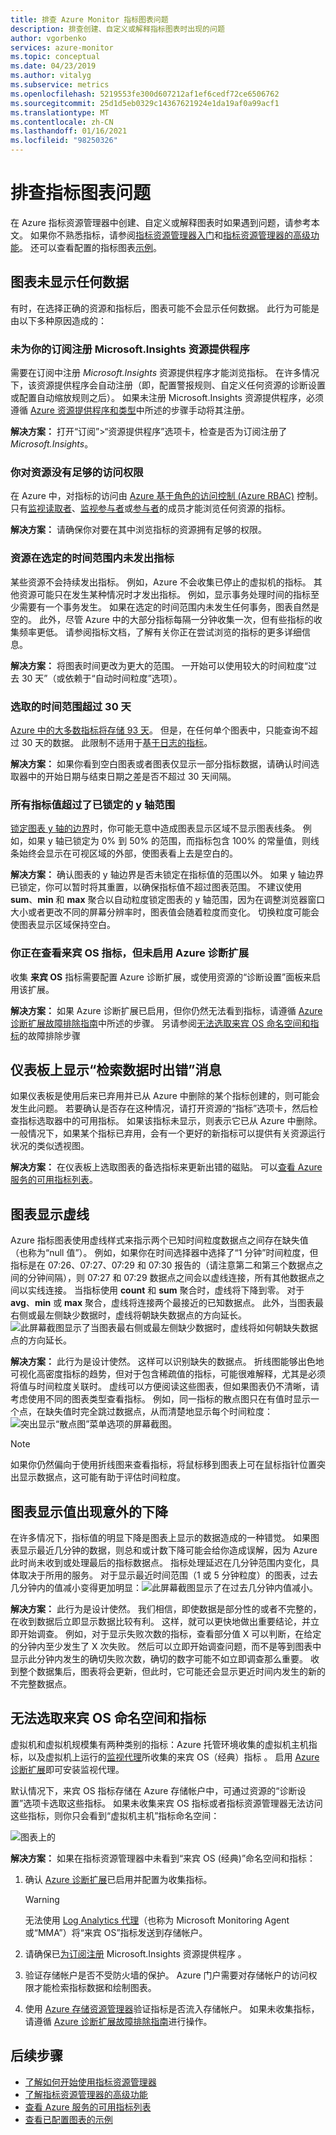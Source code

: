 ```yaml
---
title: 排查 Azure Monitor 指标图表问题
description: 排查创建、自定义或解释指标图表时出现的问题
author: vgorbenko
services: azure-monitor
ms.topic: conceptual
ms.date: 04/23/2019
ms.author: vitalyg
ms.subservice: metrics
ms.openlocfilehash: 5219553fe300d607212af1ef6cedf72ce6506762
ms.sourcegitcommit: 25d1d5eb0329c14367621924e1da19af0a99acf1
ms.translationtype: MT
ms.contentlocale: zh-CN
ms.lasthandoff: 01/16/2021
ms.locfileid: "98250326"
---
```

# <a name="troubleshooting-metrics-charts"></a>排查指标图表问题

在 Azure 指标资源管理器中创建、自定义或解释图表时如果遇到问题，请参考本文。 如果你不熟悉指标，请参阅[指标资源管理器入门](metrics-getting-started.md)和[指标资源管理器的高级功能](metrics-charts.md)。 还可以查看配置的指标图表[示例](metric-chart-samples.md)。

## <a name="chart-shows-no-data"></a>图表未显示任何数据

有时，在选择正确的资源和指标后，图表可能不会显示任何数据。 此行为可能是由以下多种原因造成的：

### <a name="microsoftinsights-resource-provider-isnt-registered-for-your-subscription"></a>未为你的订阅注册 Microsoft.Insights 资源提供程序

需要在订阅中注册 *Microsoft.Insights* 资源提供程序才能浏览指标。 在许多情况下，该资源提供程序会自动注册（即，配置警报规则、自定义任何资源的诊断设置或配置自动缩放规则之后）。 如果未注册 Microsoft.Insights 资源提供程序，必须遵循 [Azure 资源提供程序和类型](../../azure-resource-manager/management/resource-providers-and-types.md)中所述的步骤手动将其注册。

**解决方案：** 打开“订阅”>“资源提供程序”选项卡，检查是否为订阅注册了 *Microsoft.Insights*。  

### <a name="you-dont-have-sufficient-access-rights-to-your-resource"></a>你对资源没有足够的访问权限

在 Azure 中，对指标的访问由 [Azure 基于角色的访问控制 (Azure RBAC)](../../role-based-access-control/overview.md) 控制。 只有[监视读取者](../../role-based-access-control/built-in-roles.md#monitoring-reader)、[监视参与者](../../role-based-access-control/built-in-roles.md#monitoring-contributor)或[参与者](../../role-based-access-control/built-in-roles.md#contributor)的成员才能浏览任何资源的指标。

**解决方案：** 请确保你对要在其中浏览指标的资源拥有足够的权限。

### <a name="your-resource-didnt-emit-metrics-during-the-selected-time-range"></a>资源在选定的时间范围内未发出指标

某些资源不会持续发出指标。 例如，Azure 不会收集已停止的虚拟机的指标。 其他资源可能只在发生某种情况时才发出指标。 例如，显示事务处理时间的指标至少需要有一个事务发生。 如果在选定的时间范围内未发生任何事务，图表自然是空的。 此外，尽管 Azure 中的大部分指标每隔一分钟收集一次，但有些指标的收集频率更低。 请参阅指标文档，了解有关你正在尝试浏览的指标的更多详细信息。

**解决方案：** 将图表时间更改为更大的范围。 一开始可以使用较大的时间粒度“过去 30 天”（或依赖于“自动时间粒度”选项）。

### <a name="you-picked-a-time-range-greater-than-30-days"></a>选取的时间范围超过 30 天

[Azure 中的大多数指标将存储 93 天](data-platform-metrics.md#retention-of-metrics)。 但是，在任何单个图表中，只能查询不超过 30 天的数据。 此限制不适用于[基于日志的指标](../app/pre-aggregated-metrics-log-metrics.md#log-based-metrics)。

**解决方案：** 如果你看到空白图表或者图表仅显示一部分指标数据，请确认时间选取器中的开始日期与结束日期之差是否不超过 30 天间隔。

### <a name="all-metric-values-were-outside-of-the-locked-y-axis-range"></a>所有指标值超过了已锁定的 y 轴范围

[锁定图表 y 轴的边界](metrics-charts.md#locking-the-range-of-the-y-axis)时，你可能无意中造成图表显示区域不显示图表线条。 例如，如果 y 轴已锁定为 0% 到 50% 的范围，而指标包含 100% 的常量值，则线条始终会显示在可视区域的外部，使图表看上去是空白的。

**解决方案：** 确认图表的 y 轴边界是否未锁定在指标值的范围以外。 如果 y 轴边界已锁定，你可以暂时将其重置，以确保指标值不超过图表范围。 不建议使用 **sum**、**min** 和 **max** 聚合以自动粒度锁定图表的 y 轴范围，因为在调整浏览器窗口大小或者更改不同的屏幕分辨率时，图表值会随着粒度而变化。 切换粒度可能会使图表显示区域保持空白。

### <a name="you-are-looking-at-a-guest-os-metric-but-didnt-enable-azure-diagnostic-extension"></a>你正在查看来宾 OS 指标，但未启用 Azure 诊断扩展

收集 **来宾 OS** 指标需要配置 Azure 诊断扩展，或使用资源的“诊断设置”面板来启用该扩展。 

**解决方案：** 如果 Azure 诊断扩展已启用，但你仍然无法看到指标，请遵循 [Azure 诊断扩展故障排除指南](diagnostics-extension-troubleshooting.md#metric-data-doesnt-appear-in-the-azure-portal)中所述的步骤。 另请参阅[无法选取来宾 OS 命名空间和指标](#cannot-pick-guest-os-namespace-and-metrics)的故障排除步骤

## <a name="error-retrieving-data-message-on-dashboard"></a>仪表板上显示“检索数据时出错”消息

如果仪表板是使用后来已弃用并已从 Azure 中删除的某个指标创建的，则可能会发生此问题。 若要确认是否存在这种情况，请打开资源的“指标”选项卡，然后检查指标选取器中的可用指标。  如果该指标未显示，则表示它已从 Azure 中删除。 一般情况下，如果某个指标已弃用，会有一个更好的新指标可以提供有关资源运行状况的类似透视图。

**解决方案：** 在仪表板上选取图表的备选指标来更新出错的磁贴。 可以[查看 Azure 服务的可用指标列表](metrics-supported.md)。

## <a name="chart-shows-dashed-line"></a>图表显示虚线

Azure 指标图表使用虚线样式来指示两个已知时间粒度数据点之间存在缺失值（也称为“null 值”）。 例如，如果你在时间选择器中选择了“1 分钟”时间粒度，但指标是在 07:26、07:27、07:29 和 07:30 报告的（请注意第二和第三个数据点之间的分钟间隔），则 07:27 和 07:29 数据点之间会以虚线连接，所有其他数据点之间以实线连接。 当指标使用 **count** 和 **sum** 聚合时，虚线将下降到零。 对于 **avg**、**min** 或 **max** 聚合，虚线将连接两个最接近的已知数据点。 此外，当图表最右侧或最左侧缺少数据时，虚线将朝缺失数据点的方向延长。
  ![此屏幕截图显示了当图表最右侧或最左侧缺少数据时，虚线将如何朝缺失数据点的方向延长。](./media/metrics-troubleshoot/dashed-line.png)

**解决方案：** 此行为是设计使然。 这样可以识别缺失的数据点。 折线图能够出色地可视化高密度指标的趋势，但对于包含稀疏值的指标，可能很难解释，尤其是必须将值与时间粒度关联时。 虚线可以方便阅读这些图表，但如果图表仍不清晰，请考虑使用不同的图表类型查看指标。 例如，同一指标的散点图只在有值时显示一个点，在缺失值时完全跳过数据点，从而清楚地显示每个时间粒度：![突出显示“散点图”菜单选项的屏幕截图。](./media/metrics-troubleshoot/scatter-plot.png)

   > [!NOTE]
   > 如果你仍然偏向于使用折线图来查看指标，将鼠标移到图表上可在鼠标指针位置突出显示数据点，这可能有助于评估时间粒度。

## <a name="chart-shows-unexpected-drop-in-values"></a>图表显示值出现意外的下降

在许多情况下，指标值的明显下降是图表上显示的数据造成的一种错觉。 如果图表显示最近几分钟的数据，则总和或计数下降可能会给你造成误解，因为 Azure 此时尚未收到或处理最后的指标数据点。 指标处理延迟在几分钟范围内变化，具体取决于所用的服务。 对于显示最近时间范围（1 或 5 分钟粒度）的图表，过去几分钟内的值减小变得更加明显：![此屏幕截图显示了在过去几分钟内值减小。](./media/metrics-troubleshoot/unexpected-dip.png)

**解决方案：** 此行为是设计使然。 我们相信，即使数据是部分性的或者不完整的，在收到数据后立即显示数据比较有利。   这样，就可以更快地做出重要结论，并立即开始调查。 例如，对于显示失败次数的指标，查看部分值 X 可以判断，在给定的分钟内至少发生了 X 次失败。 然后可以立即开始调查问题，而不是等到图表中显示此分钟内发生的确切失败次数，确切的数字可能不如立即调查那么重要。 收到整个数据集后，图表将会更新，但此时，它可能还会显示更近时间内发生的新的不完整数据点。

## <a name="cannot-pick-guest-os-namespace-and-metrics"></a>无法选取来宾 OS 命名空间和指标

虚拟机和虚拟机规模集有两种类别的指标：Azure 托管环境收集的虚拟机主机指标，以及虚拟机上运行的[监视代理](agents-overview.md)所收集的来宾 OS（经典）指标   。 启用 [Azure 诊断扩展](diagnostics-extension-overview.md)即可安装监视代理。

默认情况下，来宾 OS 指标存储在 Azure 存储帐户中，可通过资源的“诊断设置”选项卡选取这些指标。  如果未收集来宾 OS 指标或者指标资源管理器无法访问这些指标，则你只会看到“虚拟机主机”指标命名空间： 

![图表上的](./media/metrics-troubleshoot/vm.png)

**解决方案：** 如果在指标资源管理器中未看到“来宾 OS (经典)”命名空间和指标： 

1. 确认 [Azure 诊断扩展](diagnostics-extension-overview.md)已启用并配置为收集指标。
    > [!WARNING]
    > 无法使用 [Log Analytics 代理](agents-overview.md#log-analytics-agent)（也称为 Microsoft Monitoring Agent 或“MMA”）将“来宾 OS”指标发送到存储帐户。 

1. 请确保已[为订阅注册](#microsoftinsights-resource-provider-isnt-registered-for-your-subscription) Microsoft.Insights 资源提供程序  。

1. 验证存储帐户是否不受防火墙的保护。 Azure 门户需要对存储帐户的访问权限才能检索指标数据和绘制图表。

1. 使用 [Azure 存储资源管理器](https://azure.microsoft.com/features/storage-explorer/)验证指标是否流入存储帐户。 如果未收集指标，请遵循 [Azure 诊断扩展故障排除指南](diagnostics-extension-troubleshooting.md#metric-data-doesnt-appear-in-the-azure-portal)进行操作。

## <a name="next-steps"></a>后续步骤

* [了解如何开始使用指标资源管理器](metrics-getting-started.md)
* [了解指标资源管理器的高级功能](metrics-charts.md)
* [查看 Azure 服务的可用指标列表](metrics-supported.md)
* [查看已配置图表的示例](metric-chart-samples.md)
